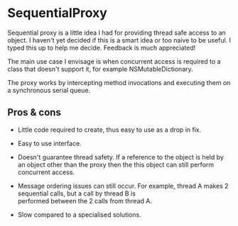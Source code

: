 SequentialProxy
===============
Sequential proxy is a little idea I had for providing thread safe access to an object. I haven't yet decided if this is
a smart idea or too naive to be useful. I typed this up to help me decide. Feedback is much appreciated!

The main use case I envisage is when concurrent access is required to a class that doesn't support it, for example
NSMutableDictionary.

The proxy works by intercepting method invocations and executing them on a synchronous serial queue. 

Pros & cons
-----------
+ Little code required to create, thus easy to use as a drop in fix.

+ Easy to use interface.

- Doesn't guarantee thread safety. If a reference to the object is held by an object other than the proxy then the this 
  object can still perform concurrent access.

- Message ordering issues can still occur. For example, thread A makes 2 sequential calls, but a call by thread B is  
  performed between the 2 calls from thread A.

- Slow compared to a specialised solutions.
